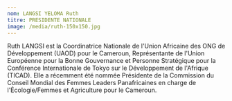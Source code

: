 ```yaml
---
nom: LANGSI YELOMA Ruth
titre: PRESIDENTE NATIONALE
image: /media/ruth-150x150.jpg
---
```

Ruth LANGSI est la Coordinatrice Nationale de l'Union Africaine des ONG de Développement (UAOD) pour le Cameroun, Représentante de l'Union Européenne pour la Bonne Gouvernance et Personne Stratégique pour la Conférence Internationale de Tokyo sur le Développement de l'Afrique (TICAD). Elle a récemment été nommée Présidente de la Commission du Conseil Mondial des Femmes Leaders Panafricaines en charge de l'Écologie/Femmes et Agriculture pour le Cameroun.